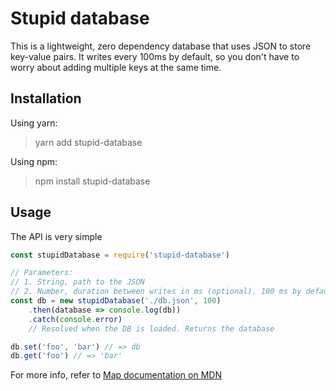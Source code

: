 # Stupid database
This is a lightweight, zero dependency database that uses JSON to store key-value pairs.
It writes every 100ms by default, so you don't have to worry about adding multiple keys at the same time.

## Installation
Using yarn:
> yarn add stupid-database

Using npm:
> npm install stupid-database

## Usage
The API is very simple
```js
const stupidDatabase = require('stupid-database')

// Parameters:
// 1. String, path to the JSON
// 2. Number, duration between writes in ms (optional). 100 ms by default
const db = new stupidDatabase('./db.json', 100)
    .then(database => console.log(db))
    .catch(console.error)
    // Resolved when the DB is loaded. Returns the database

db.set('foo', 'bar') // => db
db.get('foo') // => 'bar'
```
For more info, refer to [Map documentation on MDN](https://developer.mozilla.org/en-US/docs/Web/JavaScript/Reference/Global_Objects/Map)
